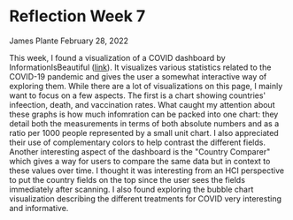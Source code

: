 # Reflection Week 7
James Plante
February 28, 2022

This week, I found a visualization of a COVID dashboard by InformationIsBeautiful ([link](https://informationisbeautiful.net/visualizations/covid-19-coronavirus-infographic-datapack/)).
It visualizes various statistics related to the COVID-19 pandemic and gives the user a somewhat interactive way of exploring them. While there are a lot of visualizations on this page,
I mainly want to focus on a few aspects. The first is a chart showing countries' infeection, death, and vaccination rates. What caught my attention about these graphs is how much infomration can
be packed into one chart: they detail both the measurements in terms of both absolute numbers and as a ratio per 1000 people represented by a small unit chart. I also appreciated their 
use of complementary colors to help contrast the different fields. Another interesting aspect of the dashboard is the "Country Comparer" which gives a way for users to compare the 
same data but in context to these values over time. I thought it was interesting from an HCI perspective to put the country fields on the top since the user sees the fields immediately after
scanning. I also found exploring the bubble chart visualization describing the different treatments for COVID very interesting and informative.
